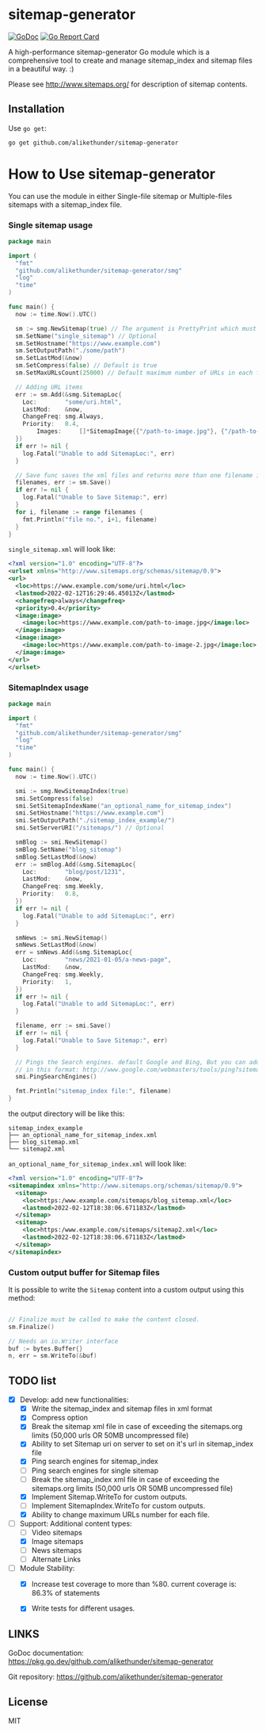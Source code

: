 sitemap-generator
=================

[![GoDoc](https://godoc.org/github.com/alikethunder/sitemap-generator?status.svg)](https://godoc.org/github.com/alikethunder/sitemap-generator)
[![Go Report Card](https://goreportcard.com/badge/github.com/alikethunder/sitemap-generator)](https://goreportcard.com/report/github.com/alikethunder/sitemap-generator)

A high-performance sitemap-generator Go module which is a comprehensive tool to create
and manage sitemap_index and sitemap files in a beautiful way. :)

Please see http://www.sitemaps.org/ for description of sitemap contents.

## Installation
Use `go get`:

`go get github.com/alikethunder/sitemap-generator`

# How to Use sitemap-generator

You can use the module in either Single-file sitemap or Multiple-files 
sitemaps with a sitemap_index file.

### Single sitemap usage
```go
package main

import (
  "fmt"
  "github.com/alikethunder/sitemap-generator/smg"
  "log"
  "time"
)

func main() {
  now := time.Now().UTC()

  sm := smg.NewSitemap(true) // The argument is PrettyPrint which must be set on initializing
  sm.SetName("single_sitemap") // Optional
  sm.SetHostname("https://www.example.com")
  sm.SetOutputPath("./some/path")
  sm.SetLastMod(&now)
  sm.SetCompress(false) // Default is true
  sm.SetMaxURLsCount(25000) // Default maximum number of URLs in each file is 50,000 to break

  // Adding URL items
  err := sm.Add(&smg.SitemapLoc{
    Loc:        "some/uri.html",
    LastMod:    &now,
    ChangeFreq: smg.Always,
    Priority:   0.4,
		Images:     []*SitemapImage{{"/path-to-image.jpg"}, {"/path-to-image-2.jpg"}},
  })
  if err != nil {
    log.Fatal("Unable to add SitemapLoc:", err)
  }

  // Save func saves the xml files and returns more than one filename in case of split large files.
  filenames, err := sm.Save()
  if err != nil {
    log.Fatal("Unable to Save Sitemap:", err)
  }
  for i, filename := range filenames {
    fmt.Println("file no.", i+1, filename)
  }
}
```
`single_sitemap.xml` will look like:
```xml
<?xml version="1.0" encoding="UTF-8"?>
<urlset xmlns="http://www.sitemaps.org/schemas/sitemap/0.9">
<url>
  <loc>https://www.example.com/some/uri.html</loc>
  <lastmod>2022-02-12T16:29:46.45013Z</lastmod>
  <changefreq>always</changefreq>
  <priority>0.4</priority>
  <image:image>
    <image:loc>https://www.example.com/path-to-image.jpg</image:loc>
  </image:image>
  <image:image>
    <image:loc>https://www.example.com/path-to-image-2.jpg</image:loc>
  </image:image>
</url>
</urlset>
```


### SitemapIndex usage
```go
package main

import (
  "fmt"
  "github.com/alikethunder/sitemap-generator/smg"
  "log"
  "time"
)

func main() {
  now := time.Now().UTC()

  smi := smg.NewSitemapIndex(true)
  smi.SetCompress(false)
  smi.SetSitemapIndexName("an_optional_name_for_sitemap_index")
  smi.SetHostname("https://www.example.com")
  smi.SetOutputPath("./sitemap_index_example/")
  smi.SetServerURI("/sitemaps/") // Optional

  smBlog := smi.NewSitemap()
  smBlog.SetName("blog_sitemap")
  smBlog.SetLastMod(&now)
  err := smBlog.Add(&smg.SitemapLoc{
    Loc:        "blog/post/1231",
    LastMod:    &now,
    ChangeFreq: smg.Weekly,
    Priority:   0.8,
  })
  if err != nil {
    log.Fatal("Unable to add SitemapLoc:", err)
  }

  smNews := smi.NewSitemap()
  smNews.SetLastMod(&now)
  err = smNews.Add(&smg.SitemapLoc{
    Loc:        "news/2021-01-05/a-news-page",
    LastMod:    &now,
    ChangeFreq: smg.Weekly,
    Priority:   1,
  })
  if err != nil {
    log.Fatal("Unable to add SitemapLoc:", err)
  }

  filename, err := smi.Save()
  if err != nil {
    log.Fatal("Unable to Save Sitemap:", err)
  }

  // Pings the Search engines. default Google and Bing, But you can add any other ping URL's
  // in this format: http://www.google.com/webmasters/tools/ping?sitemap=%s
  smi.PingSearchEngines()

  fmt.Println("sitemap_index file:", filename)
}
```
the output directory will be like this:
```
sitemap_index_example
├── an_optional_name_for_sitemap_index.xml
├── blog_sitemap.xml
└── sitemap2.xml
```
`an_optional_name_for_sitemap_index.xml` will look like:
```xml
<?xml version="1.0" encoding="UTF-8"?>
<sitemapindex xmlns="http://www.sitemaps.org/schemas/sitemap/0.9">
  <sitemap>
    <loc>https:/www.example.com/sitemaps/blog_sitemap.xml</loc>
    <lastmod>2022-02-12T18:38:06.671183Z</lastmod>
  </sitemap>
  <sitemap>
    <loc>https:/www.example.com/sitemaps/sitemap2.xml</loc>
    <lastmod>2022-02-12T18:38:06.671183Z</lastmod>
  </sitemap>
</sitemapindex>
```


### Custom output buffer for Sitemap files
It is possible to write the `Sitemap` content into a custom output using this method:

```go

// Finalize must be called to make the content closed.
sm.Finalize()

// Needs an io.Writer interface
buf := bytes.Buffer{}
n, err = sm.WriteTo(&buf)
```

## TODO list
- [x] Develop: add new functionalities:
  - [x] Write the sitemap_index and sitemap files in xml format
  - [x] Compress option
  - [x] Break the sitemap xml file in case of exceeding 
    the sitemaps.org limits (50,000 urls OR 50MB uncompressed file)
  - [x] Ability to set Sitemap uri on server to set on it's url in sitemap_index file
  - [x] Ping search engines for sitemap_index
  - [ ] Ping search engines for single sitemap
  - [ ] Break the sitemap_index xml file in case of exceeding the sitemaps.org limits (50,000 urls OR 50MB uncompressed file)
  - [x] Implement Sitemap.WriteTo for custom outputs.
  - [ ] Implement SitemapIndex.WriteTo for custom outputs.
  - [x] Ability to change maximum URLs number for each file.
- [ ] Support: Additional content types:
  - [ ] Video sitemaps
  - [x] Image sitemaps
  - [ ] News sitemaps
  - [ ] Alternate Links
- [ ] Module Stability:
  - [x] Increase test coverage to more than %80. current coverage is: 86.3% of statements
  - [x] Write tests for different usages.


## LINKS
GoDoc documentation:
https://pkg.go.dev/github.com/alikethunder/sitemap-generator

Git repository:
https://github.com/alikethunder/sitemap-generator


## License
MIT
